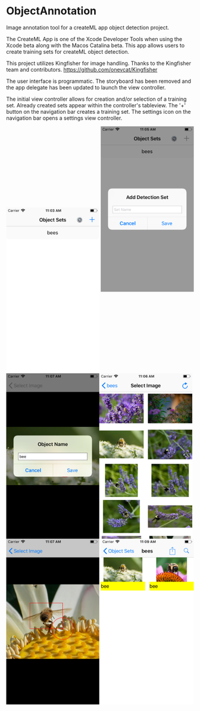 # ObjectAnnotation
Image annotation tool for a createML app object detection project.

The CreateML App is one of the Xcode Developer Tools when using the Xcode beta along with the Macos Catalina beta. This app allows users to create training sets for createML object detection. 


This project utilizes Kingfisher for image handling. Thanks to the Kingfisher team and contributors. 
https://github.com/onevcat/Kingfisher

The user interface is programmatic. The storyboard has been removed and the app delegate has been updated to launch the view controller.

The initial view controller allows for creation and/or selection of a training set. Already created sets appear within the controller's tableview. The '+' button on the navigation bar creates a training set. The settings icon on the navigation bar opens a settings view controller. 
<p>
<img align="center" width="250" src="https://github.com/david-p-lang/ObjectAnnotation/blob/master/images/TrainingSetList.png">

<img width="250" src="https://github.com/david-p-lang/ObjectAnnotation/blob/master/images/AddSet.png">
<img align="center" width="250" src="https://github.com/david-p-lang/ObjectAnnotation/blob/master/images/ImageSelection.png">
<img align="left" width="250" src="https://github.com/david-p-lang/ObjectAnnotation/blob/master/images/AddLabel.png">

<img align="right" width="250" src="https://github.com/david-p-lang/ObjectAnnotation/blob/master/images/LabeledImages.png">
<img align="left" width="250" src="https://github.com/david-p-lang/ObjectAnnotation/blob/master/images/ObjectFrame.png">


